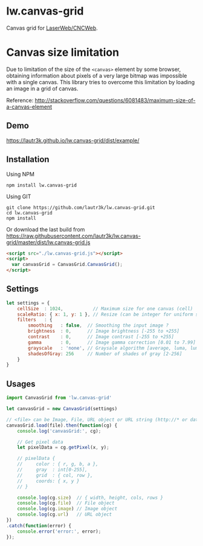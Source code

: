 # lw.canvas-grid
Canvas grid for [LaserWeb/CNCWeb](https://github.com/LaserWeb/LaserWeb4).

# Canvas size limitation
Due to limitation of the size of the `<canvas>` element by some browser, obtaining information about pixels of a very large bitmap was impossible with a single canvas.
This library tries to overcome this limitation by loading an image in a grid of canvas.

Reference: http://stackoverflow.com/questions/6081483/maximum-size-of-a-canvas-element

## Demo
https://lautr3k.github.io/lw.canvas-grid/dist/example/

## Installation
Using NPM
```
npm install lw.canvas-grid
```

Using GIT
```
git clone https://github.com/lautr3k/lw.canvas-grid.git
cd lw.canvas-grid
npm install
```

Or download the last build from https://raw.githubusercontent.com/lautr3k/lw.canvas-grid/master/dist/lw.canvas-grid.js
```html
<script src="./lw.canvas-grid.js"></script>
<script>
  var canvasGrid = CanvasGrid.CanvasGrid();
</script>
```

## Settings
```javascript
let settings = {
    cellSize  : 1024,           // Maximum size for one canvas (cell)
    scaleRatio: { x: 1, y: 1 }, // Resize (can be integer for uniform scaling)
    filters   : {
        smoothing   : false,  // Smoothing the input image ?
        brightness  : 0,      // Image brightness [-255 to +255]
        contrast    : 0,      // Image contrast [-255 to +255]
        gamma       : 0,      // Image gamma correction [0.01 to 7.99]
        grayscale   : 'none', // Graysale algorithm [average, luma, luma-601, luma-709, luma-240, desaturation, decomposition-[min|max], [red|green|blue]-chanel]
        shadesOfGray: 256     // Number of shades of gray [2-256]
    }
}
```

## Usages
```javascript
import CanvasGrid from 'lw.canvas-grid'

let canvasGrid = new CanvasGrid(settings)

// <file> can be Image, File, URL object or URL string (http://* or data:image/*)
canvasGrid.load(file).then(function(cg) {
    console.log('canvasGrid:', cg);

    // Get pixel data
    let pixelData = cg.getPixel(x, y);

    // pixelData {
    //     color : { r, g, b, a },
    //     gray  : int[0-255],
    //     grid  : { col, row },
    //     coords: { x, y }
    // }

    console.log(cg.size)  // { width, height, cols, rows }
    console.log(cg.file)  // File object
    console.log(cg.image) // Image object
    console.log(cg.url)   // URL object
})
.catch(function(error) {
    console.error('error:', error);
});
```
